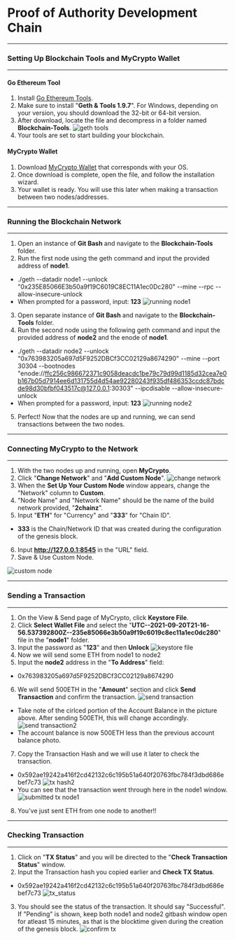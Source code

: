 # Proof of Authority Development Chain
---
### Setting Up Blockchain Tools and MyCrypto Wallet
---
#### Go Ethereum Tool
1. Install [Go Ethereum Tools]("https://geth.ethereum.org/downloads/").
2. Make sure to install "**Geth & Tools 1.9.7**". For Windows, depending on your version, you should download the 32-bit or 64-bit version. 
3. After download, locate the file and decompress in a folder named **Blockchain-Tools**.
![geth tools](POA-Development-Chain/Screenshots/geth.png)
4. Your tools are set to start building your blockchain.

#### MyCrypto Wallet
1. Download [MyCrypto Wallet]("https://download.mycrypto.com/") that corresponds with your OS.
2. Once download is complete, open the file, and follow the installation wizard.
3. Your wallet is ready. You will use this later when making a transaction between two nodes/addresses.
---
### Running the Blockchain Network
---
1. Open an instance of **Git Bash** and navigate to the **Blockchain-Tools** folder.
2. Run the first node using the geth command and input the provided address of **node1**.
- ./geth --datadir node1 --unlock "0x235E85066E3b50a9f19C6019C8EC11A1ec0Dc280" --mine --rpc --allow-insecure-unlock
- When prompted for a password, input: **123**
![running node1](POA-Development-Chain/Screenshots/run_node1.png)
3. Open separate instance of **Git Bash** and navigate to the **Blockchain-Tools** folder.
4. Run the second node using the following geth command and input the provided address of **node2** and the enode of **node1**.
- ./geth --datadir node2 --unlock "0x763983205a697d5F9252DBCf3CC02129a8674290" --mine --port 30304 --bootnodes "enode://ffc256c986672371c9058deacdc1be79c79d99d1185d32cea7e0b167b05d7914ee6d131755d4d54ae92280243f935df486353ccdc87bdcde98d30bfbf043517c@127.0.0.1:30303" --ipcdisable --allow-insecure-unlock
- When prompted for a password, input: **123**
![running node2](POA-Development-Chain/Screenshots/run_node2.png)
5. Perfect! Now that the nodes are up and running, we can send transactions between the two nodes.
---
### Connecting MyCrypto to the Network
---
1. With the two nodes up and running, open **MyCrypto**.
2. Click "**Change Network**" and "**Add Custom Node**".
![change network](POA-Development-Chain/Screenshots/change_network_mycrypto.png)
3. When the **Set Up Your Custom Node** window appears, change the "Network" column to **Custom**.
4. "Node Name" and "Network Name" should be the name of the build network provided, "**2chainz**".
5. Input "**ETH**" for "Currency" and "**333**" for "Chain ID".
- **333** is the Chain/Network ID that was created during the configuration of the genesis block.
6. Input **http://127.0.0.1:8545** in the "URL" field.
7. Save & Use Custom Node.

![custom node](POA-Development-Chain/Screenshots/custom_node.png)

---
### Sending a Transaction
---
1. On the View & Send page of MyCrypto, click **Keystore File**.
2. Click **Select Wallet File** and select the "**UTC--2021-09-20T21-16-56.537392800Z--235e85066e3b50a9f19c6019c8ec11a1ec0dc280**" file in the "**node1**" folder.
3. Input the password as "**123**" and then **Unlock**
![keystore file](POA-Development-Chain/Screenshots/keystore_file.png)
4. Now we will send some ETH from node1 to node2
5. Input the **node2** address in the "**To Address**" field:
- 0x763983205a697d5F9252DBCf3CC02129a8674290
6. We will send 500ETH in the "**Amount**" section and click **Send Transaction** and confirm the transaction.
![send transaction](POA-Development-Chain/Screenshots/send_transaction.png)
- Take note of the cirlced portion of the Account Balance in the picture above. After sending 500ETH, this will change accordingly. 
![send transaction2](POA-Development-Chain/Screenshots/send_transaction2.png)
- The account balance is now 500ETH less than the previous account balance photo.
7. Copy the Transaction Hash and we will use it later to check the transaction.
- 0x592ae19242a416f2cd42132c6c195b51a640f20763fbc784f3dbd686ebef7c73
![tx hash2](POA-Development-Chain/Screenshots/tx_hash2.png)
- You can see that the transaction went through here in the node1 window.
![submitted tx node1](POA-Development-Chain/Screenshots/submitted_tx_node1.png)
8. You've just sent ETH from one node to another!!
---
### Checking Transaction
---
1. Click on "**TX Status**" and you will be directed to the "**Check Transaction Status**" window.
2. Input the Transaction hash you copied earlier and **Check TX Status**.
- 0x592ae19242a416f2cd42132c6c195b51a640f20763fbc784f3dbd686ebef7c73
![tx_status](POA-Development-Chain/Screenshots/tx_status.png)
3. You should see the status of the transaction. It should say "Successful". If "Pending" is shown, keep both node1 and node2 gitbash window open for atleast 15 minutes, as that is the blocktime given during the creation of the genesis block.
![confirm tx](POA-Development-Chain/Screenshots/confirm_tx.png)